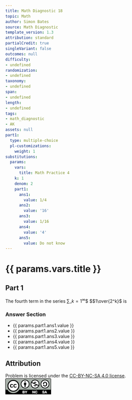 ```yaml
---
title: Math Diagnostic 18
topic: Math
author: Simon Bates
source: Math Diagnostic
template_version: 1.3
attribution: standard
partialCredit: true
singleVariant: false
outcomes: null
difficulty:
- undefined
randomization:
- undefined
taxonomy:
- undefined
span:
- undefined
length:
- undefined
tags:
- math_diagnostic
- AK
assets: null
part1:
  type: multiple-choice
  pl-customizations:
    weight: 1
substitutions:
  params:
    vars:
      title: Math Practice 4
    k: 1
    denom: 2
    part1:
      ans1:
        value: 1/4
      ans2:
        value: '16'
      ans3:
        value: 1/16
      ans4:
        value: '4'
      ans5:
        value: Do not know
---
```

# {{ params.vars.title }}

## Part 1

The fourth term in the series $\sum\_{k=1}^{\infty}$$ $$1\over{2^k}$ is

### Answer Section

- {{ params.part1.ans1.value }}
- {{ params.part1.ans2.value }}
- {{ params.part1.ans3.value }}
- {{ params.part1.ans4.value }}
- {{ params.part1.ans5.value }}

## Attribution

Problem is licensed under the [CC-BY-NC-SA 4.0 license](https://creativecommons.org/licenses/by-nc-sa/4.0/).<br> ![The Creative Commons 4.0 license requiring attribution-BY, non-commercial-NC, and share-alike-SA license.](https://raw.githubusercontent.com/firasm/bits/master/by-nc-sa.png)